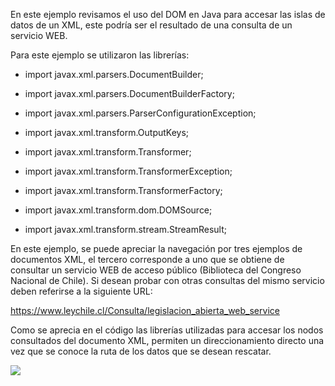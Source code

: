 En este ejemplo revisamos el uso del DOM en Java para accesar las islas de datos de un XML, este podría ser el 
resultado de una consulta de un servicio WEB.

Para este ejemplo se utilizaron las librerías:

- import javax.xml.parsers.DocumentBuilder;
- import javax.xml.parsers.DocumentBuilderFactory;
- import javax.xml.parsers.ParserConfigurationException;

- import javax.xml.transform.OutputKeys;
- import javax.xml.transform.Transformer;
- import javax.xml.transform.TransformerException;
- import javax.xml.transform.TransformerFactory;
- import javax.xml.transform.dom.DOMSource;
- import javax.xml.transform.stream.StreamResult;

En este ejemplo, se puede apreciar la navegación por tres ejemplos de documentos XML, el tercero corresponde a uno que se obtiene
de consultar un servicio WEB de acceso público (Biblioteca del Congreso Nacional de Chile). Si desean probar con otras consultas
del mismo servicio deben referirse a la siguiente URL:

https://www.leychile.cl/Consulta/legislacion_abierta_web_service


Como se aprecia en el código las librerías utilizadas para accesar los nodos consultados del documento XML, permiten un
direccionamiento directo una vez que se conoce la ruta de los datos que se desean rescatar.


![](https://raw.githubusercontent.com/ivansaldivar/java-samples/master/en_accion.png)
